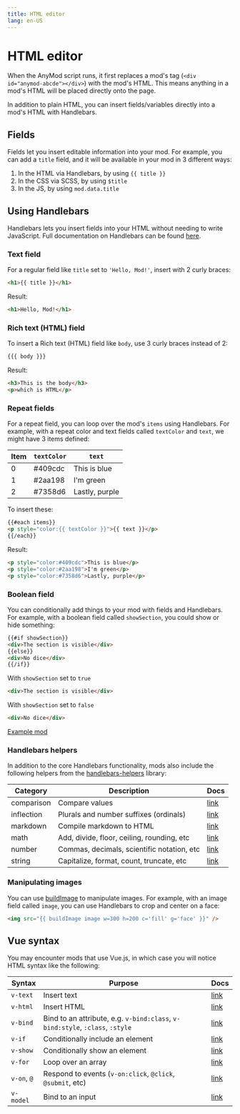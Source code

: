 ```yaml
---
title: HTML editor
lang: en-US
---
```


# HTML editor

When the AnyMod script runs, it first replaces a mod's tag (`<div id="anymod-abcde"></div>`) with the mod's HTML. This means anything in a mod's HTML will be placed directly onto the page.

In addition to plain HTML, you can insert fields/variables directly into a mod's HTML with Handlebars.

## Fields

Fields let you insert editable information into your mod. For example, you can add a `title` field, and it will be available in your mod in 3 different ways:

<ol>
  <li>In the HTML via Handlebars, by using <code v-pre>{{ title }}</code></li>
  <li>In the CSS via SCSS, by using <code>$title</code></li>
  <li>In the JS, by using <code>mod.data.title</code></li>
</ol>

## Using Handlebars

Handlebars lets you insert fields into your HTML without needing to write JavaScript. Full documentation on Handlebars can be found [here](https://handlebarsjs.com/).

### Text field

For a regular field like `title` set to `'Hello, Mod!'`, insert with 2 curly braces:

```html
<h1>{{ title }}</h1>
```

Result:

```html
<h1>Hello, Mod!</h1>
```

### Rich text (HTML) field

To insert a Rich text (HTML) field like `body`, use 3 curly braces instead of 2:

```html
{{{ body }}}
```

Result:

```html
<h3>This is the body</h3>
<p>which is HTML</p>
```

### Repeat fields

For a repeat field, you can loop over the mod's `items` using Handlebars. For example, with a repeat color and text fields called `textColor` and `text`, we might have 3 items defined:

| Item | `textColor` | `text`         |
| ---- | ----------- | -------------- |
| 0    | #409cdc     | This is blue   |
| 1    | #2aa198     | I'm green      |
| 2    | #7358d6     | Lastly, purple |

To insert these:

```html
{{#each items}}
<p style="color:{{ textColor }}">{{ text }}</p>
{{/each}}
```

Result:

```html
<p style="color:#409cdc">This is blue</p>
<p style="color:#2aa198">I'm green</p>
<p style="color:#7358d6">Lastly, purple</p>
```

### Boolean field

You can conditionally add things to your mod with fields and Handlebars. For example, with a boolean field called `showSection`, you could show or hide something:

```html
{{#if showSection}}
<div>The section is visible</div>
{{else}}
<div>No dice</div>
{{/if}}
```

With `showSection` set to `true`

```html
<div>The section is visible</div>
```

With `showSection` set to `false`

```html
<div>No dice</div>
```

[Example mod](https://anymod.com/mod/boolean-example-alaool?h1=54&h2=78)

### Handlebars helpers

In addition to the core Handlebars functionality, mods also include the following helpers from the [handlebars-helpers](https://github.com/helpers/handlebars-helpers) library:

| Category   | Description                                | Docs                                                        |
| ---------- | ------------------------------------------ | ----------------------------------------------------------- |
| comparison | Compare values                             | [link](http://assemble.io/helpers/helpers-comparison.html)  |
| inflection | Plurals and number suffixes (ordinals)     | [link](http://assemble.io/helpers/helpers-inflections.html) |
| markdown   | Compile markdown to HTML                   | [link](http://assemble.io/helpers/helpers-markdown.html)    |
| math       | Add, divide, floor, ceiling, rounding, etc | [link](http://assemble.io/helpers/helpers-math.html)        |
| number     | Commas, decimals, scientific notation, etc | [link](http://assemble.io/helpers/helpers-numbers.html)     |
| string     | Capitalize, format, count, truncate, etc   | [link](http://assemble.io/helpers/helpers-strings.html)     |

### Manipulating images

You can use [buildImage](/guide/global-methods.html#anymod-buildimage) to manipulate images. For example, with an image field called `image`, you can use Handlebars to crop and center on a face:

```html
<img src="{{ buildImage image w=300 h=200 c='fill' g='face' }}" />
```

## Vue syntax

You may encounter mods that use Vue.js, in which case you will notice HTML syntax like the following:

| Syntax      | Purpose                                                                       | Docs                                      |
| ----------- | ----------------------------------------------------------------------------- | ----------------------------------------- |
| `v-text`    | Insert text                                                                   | [link](https://vuejs.org/v2/api/#v-text)  |
| `v-html`    | Insert HTML                                                                   | [link](https://vuejs.org/v2/api/#v-html)  |
| `v-bind`    | Bind to an attribute, e.g. `v-bind:class`, `v-bind:style`, `:class`, `:style` | [link](https://vuejs.org/v2/api/#v-on)    |
| `v-if`      | Conditionally include an element                                              | [link](https://vuejs.org/v2/api/#v-if)    |
| `v-show`    | Conditionally show an element                                                 | [link](https://vuejs.org/v2/api/#v-show)  |
| `v-for`     | Loop over an array                                                            | [link](https://vuejs.org/v2/api/#v-if)    |
| `v-on`, `@` | Respond to events (`v-on:click`, `@click`, `@submit`, etc)                    | [link](https://vuejs.org/v2/api/#v-on)    |
| `v-model`   | Bind to an input                                                              | [link](https://vuejs.org/v2/api/#v-model) |
